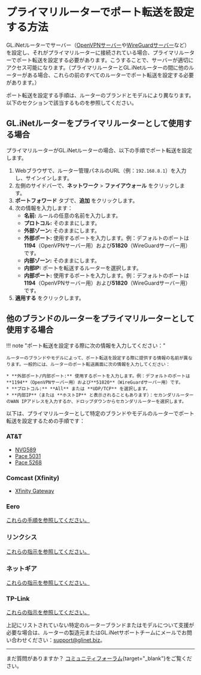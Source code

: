 # プライマリルーターでポート転送を設定する方法

GL.iNetルーターでサーバー（[OpenVPNサーバー](https://docs.gl-inet.com/router/en/4/tutorials/build_your_own_openvpn_home_server_with_two_glrouter/)や[WireGuardサーバー](https://docs.gl-inet.com/router/en/4/tutorials/build_your_own_wireguard_home_server_with_two_glinet_routers/)など）を設定し、それがプライマリルーターに接続されている場合、プライマリルーターでポート転送を設定する必要があります。こうすることで、サーバーが適切にアクセス可能になります。（プライマリルーターとGL.iNetルーターの間に他のルーターがある場合、これらの前のすべてのルーターでポート転送を設定する必要があります。）

ポート転送を設定する手順は、ルーターのブランドとモデルにより異なります。以下のセクションで該当するものを参照してください。

## GL.iNetルーターをプライマリルーターとして使用する場合

プライマリルーターがGL.iNetルーターの場合、以下の手順でポート転送を設定します。

1. Webブラウザで、ルーター管理パネルのURL（例：`192.168.8.1`）を入力し、サインインします。
2. 左側のサイドバーで、**ネットワーク** > **ファイアウォール** をクリックします。
3. **ポートフォワード** タブで、**追加** をクリックします。
4. 次の情報を入力します：
    * **名前:** ルールの任意の名前を入力します。
    * **プロトコル:** そのままにします。
    * **外部ゾーン:** そのままにします。
    * **外部ポート:** 使用するポートを入力します。例：デフォルトのポートは**1194**（OpenVPNサーバー用）および**51820**（WireGuardサーバー用）です。
    * **内部ゾーン:** そのままにします。
    * **内部IP:** ポートを転送するルーターを選択します。
    * **内部ポート:** 使用するポートを入力します。例：デフォルトのポートは**1194**（OpenVPNサーバー用）および**51820**（WireGuardサーバー用）です。
5. **適用する** をクリックします。

## 他のブランドのルーターをプライマリルーターとして使用する場合

!!! note "ポート転送を設定する際に次の情報を入力してください："

    ルーターのブランドやモデルによって、ポート転送を設定する際に提供する情報の名前が異なります。一般的には、ルーターのポート転送画面に次の情報を入力してください：
    
    * **外部ポート/内部ポート:** 使用するポートを入力します。例：デフォルトのポートは**1194**（OpenVPNサーバー用）および**51820**（WireGuardサーバー用）です。
    * **プロトコル:** **All** または **UDP/TCP** を選択します。
    * **内部IP**（または **ホストIP** と表示されることもあります）：セカンダリルーターのWAN IPアドレスを入力するか、ドロップダウンからセカンダリルーターを選択します。

以下は、プライマリルーターとして特定のブランドやモデルのルーターでポート転送を設定するための手順です：

### AT&T

* [NVG589](https://www.att.com/support/article/u-verse-high-speed-internet/KM1010280/)
* [Pace 5031](https://www.att.com/support/article/u-verse-high-speed-internet/KM1010292/)
* [Pace 5268](https://www.att.com/support/article/u-verse-high-speed-internet/KM1123072/)

### Comcast (Xfinity)

* [Xfinity Gateway](https://www.xfinity.com/support/articles/set-up-port-forwarding-xfinity-xfi)

### Eero

[これらの手順を参照してください。](https://support.eero.com/hc/en-us/articles/207908443-How-do-I-configure-port-forwarding)

### リンクシス

[これらの指示を参照してください。](https://www.tp-link.com/us/support/faq/1379/)

### ネットギア

[これらの指示を参照してください。](https://kb.netgear.com/24290/How-do-I-add-a-custom-port-forwarding-service-on-my-NETGEAR-router)

### TP-Link

[これらの指示を参照してください。](https://www.tp-link.com/us/support/faq/1379/)

上記にリストされていない特定のルーターブランドまたはモデルについて支援が必要な場合は、ルーターの製造元またはGL.iNetサポートチームにメールでお問い合わせください：[support@glinet.biz](mailto:support@glinet.biz)。

---

まだ質問がありますか？ [コミュニティフォーラム](https://forum.gl-inet.com){target="_blank"}をご覧ください。